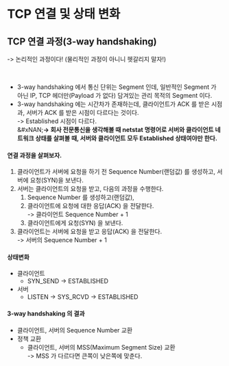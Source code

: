 # TCP 연결 및 상태 변화

## TCP 연결 과정(3-way handshaking)

-> 논리적인 과정이다! (물리적인 과정이 아니니 헷갈리지 말자!)

<figure><img src="../../../../.gitbook/assets/스크린샷 2024-01-06 11.49.15.png" alt=""><figcaption></figcaption></figure>

* 3-way handshaking 에서 통신 단위는 Segment 인데, 일반적인 Segment 가 아닌 IP, TCP 헤더만(Payload 가 없다) 담겨있는 관리 목적의 Segment 이다.
* 3-way handshaking 에는 시간차가 존재하는데, 클라이언트가 ACK 를 받은 시점과, 서버가 ACK 를 받은 시점이 다르다는 것이다.\
  -> Established 시점이 다르다.\
  &#xNAN;**-> 회사 전문통신을 생각해볼 때 netstat 명령어로 서버와 클라이언트 네트워크 상태를 살펴볼 때, 서버와 클라이언트 모두 Established 상태여야만 한다.**&#x20;

#### 연결 과정을 살펴보자.

1. 클라이언트가 서버에 요청을 하기 전 Sequence Number(랜덤값) 를 생성하고, 서버에 요청(SYN)을 보낸다.
2. 서버는 클라이언트의 요청을 받고, 다음의 과정을 수행한다.
   1. Sequence Number 를 생성하고(랜덤값),
   2. 클라이언트에 요청에 대한 응답(ACK) 을 전달한다.\
      -> 클라이언트 Sequence Number + 1
   3. 클라이언트에게 요청(SYN) 을 보낸다.
3. 클라이언트는 서버에 요청을 받고 응답(ACK) 을 전달한다.\
   -> 서버의 Sequence Number + 1

#### 상태변화

* 클라이언트
  * SYN\_SEND -> ESTABLISHED
* 서버
  * LISTEN -> SYS\_RCVD -> ESTABLISHED

#### 3-way handshaking 의 결과

* 클라이언트, 서버의 Sequence Number 교환
* 정책 교환
  * 클라이언트, 서버의 MSS(Maximum Segment Size) 교환\
    -> MSS 가 다르다면 큰쪽이 낮은쪽에 맞춘다.
